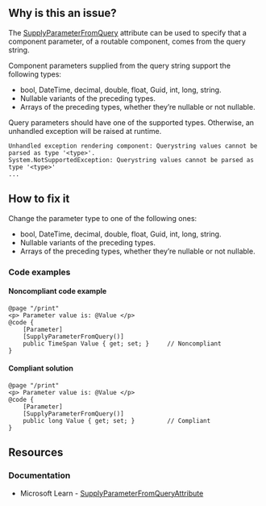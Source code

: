 ## Why is this an issue?

The [SupplyParameterFromQuery](https://learn.microsoft.com/en-us/dotnet/api/microsoft.aspnetcore.components.supplyparameterfromqueryattribute)
attribute can be used to specify that a component parameter, of a routable component, comes from the query string.

Component parameters supplied from the query string support the following types:

- bool, DateTime, decimal, double, float, Guid, int, long, string.
- Nullable variants of the preceding types.
- Arrays of the preceding types, whether they’re nullable or not nullable.

Query parameters should have one of the supported types. Otherwise, an unhandled exception will be raised at runtime.

    Unhandled exception rendering component: Querystring values cannot be parsed as type '<type>'.
    System.NotSupportedException: Querystring values cannot be parsed as type '<type>'
    ...

## How to fix it

Change the parameter type to one of the following ones:

- bool, DateTime, decimal, double, float, Guid, int, long, string.
- Nullable variants of the preceding types.
- Arrays of the preceding types, whether they’re nullable or not nullable.

### Code examples

#### Noncompliant code example

    @page "/print"
    <p> Parameter value is: @Value </p>
    @code {
        [Parameter]
        [SupplyParameterFromQuery()]
        public TimeSpan Value { get; set; }     // Noncompliant
    }

#### Compliant solution

    @page "/print"
    <p> Parameter value is: @Value </p>
    @code {
        [Parameter]
        [SupplyParameterFromQuery()]
        public long Value { get; set; }         // Compliant
    }

## Resources

### Documentation

- Microsoft Learn - [SupplyParameterFromQueryAttribute](https://learn.microsoft.com/en-us/dotnet/api/microsoft.aspnetcore.components.supplyparameterfromqueryattribute)